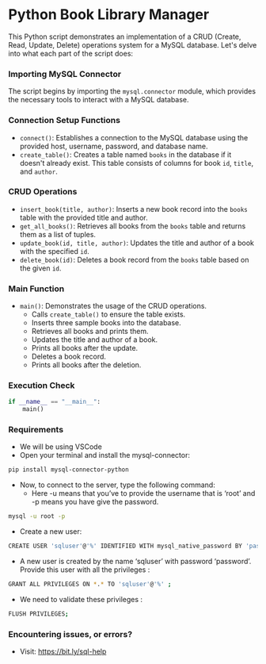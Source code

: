 # Python Book Library Manager

This Python script demonstrates an implementation of a CRUD (Create, Read, Update, Delete) operations system for a MySQL database. Let's delve into what each part of the script does:

### Importing MySQL Connector
The script begins by importing the `mysql.connector` module, which provides the necessary tools to interact with a MySQL database.

### Connection Setup Functions
- `connect()`: Establishes a connection to the MySQL database using the provided host, username, password, and database name.
- `create_table()`: Creates a table named `books` in the database if it doesn't already exist. This table consists of columns for book `id`, `title`, and `author`.

### CRUD Operations
- `insert_book(title, author)`: Inserts a new book record into the `books` table with the provided title and author.
- `get_all_books()`: Retrieves all books from the `books` table and returns them as a list of tuples.
- `update_book(id, title, author)`: Updates the title and author of a book with the specified `id`.
- `delete_book(id)`: Deletes a book record from the `books` table based on the given `id`.

### Main Function
- `main()`: Demonstrates the usage of the CRUD operations.
  - Calls `create_table()` to ensure the table exists.
  - Inserts three sample books into the database.
  - Retrieves all books and prints them.
  - Updates the title and author of a book.
  - Prints all books after the update.
  - Deletes a book record.
  - Prints all books after the deletion.

### Execution Check
```python
if __name__ == "__main__":
    main()
```

### Requirements
- We will be using VSCode
- Open your terminal and install the mysql-connector:
 ```bash
 pip install mysql-connector-python
 ```
- Now, to connect to the server, type the following command:
  - Here -u means that you’ve to provide the username that is ‘root’ and -p means you have give the password.
```bash
mysql -u root -p
```

- Create a new user:
```bash
CREATE USER 'sqluser'@'%' IDENTIFIED WITH mysql_native_password BY 'password' ;
```

- A new user is created by the name ‘sqluser’ with password ‘password’. Provide this user with all the privileges :
```bash
GRANT ALL PRIVILEGES ON *.* TO 'sqluser'@'%' ;
```

- We need to validate these privileges :
```bash
FLUSH PRIVILEGES;
```

### Encountering issues, or errors?
- Visit: https://bit.ly/sql-help
